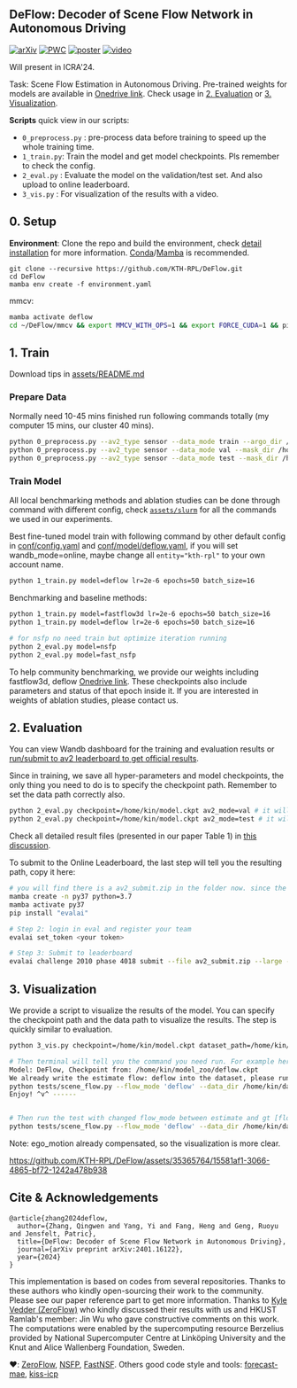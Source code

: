 DeFlow: Decoder of Scene Flow Network in Autonomous Driving
---

[![arXiv](https://img.shields.io/badge/arXiv-2401.16122-b31b1b?logo=arxiv&logoColor=white)](https://arxiv.org/abs/2401.16122) 
[![PWC](https://img.shields.io/endpoint.svg?url=https://paperswithcode.com/badge/deflow-decoder-of-scene-flow-network-in/scene-flow-estimation-on-argoverse-2)](https://paperswithcode.com/sota/scene-flow-estimation-on-argoverse-2?p=deflow-decoder-of-scene-flow-network-in) 
[![poster](https://img.shields.io/badge/Poster-6495ed?style=flat&logo=Shotcut&logoColor=wihte)](https://hkustconnect-my.sharepoint.com/:b:/g/personal/qzhangcb_connect_ust_hk/EXP_uXYmm_tItTWc8MafXHoB-1dVrMnvF1-lCzU1PXAvqQ?e=2FPfBS) 
[![video](https://img.shields.io/badge/video-YouTube-FF0000?logo=youtube&logoColor=white)](https://youtu.be/bZ4uUv0nDa0)

Will present in ICRA'24.

Task: Scene Flow Estimation in Autonomous Driving. Pre-trained weights for models are available in [Onedrive link](https://hkustconnect-my.sharepoint.com/:f:/g/personal/qzhangcb_connect_ust_hk/Et85xv7IGMRKgqrVeJEVkMoB_vxlcXk6OZUyiPjd4AArIg?e=lqRGhx). Check usage in [2. Evaluation](#2-evaluation) or [3. Visualization](#3-visualization). 

**Scripts** quick view in our scripts:

- `0_preprocess.py` : pre-process data before training to speed up the whole training time.
- `1_train.py`: Train the model and get model checkpoints. Pls remember to check the config.
- `2_eval.py` : Evaluate the model on the validation/test set. And also upload to online leaderboard.
- `3_vis.py` : For visualization of the results with a video.

## 0. Setup

**Environment**: Clone the repo and build the environment, check [detail installation](assets/README.md) for more information. [Conda](https://docs.conda.io/projects/miniconda/en/latest/)/[Mamba](https://github.com/mamba-org/mamba) is recommended.
```
git clone --recursive https://github.com/KTH-RPL/DeFlow.git
cd DeFlow
mamba env create -f environment.yaml
```

mmcv:
```bash
mamba activate deflow
cd ~/DeFlow/mmcv && export MMCV_WITH_OPS=1 && export FORCE_CUDA=1 && pip install -e .
```

## 1. Train

Download tips in [assets/README.md](assets/README.md#dataset-download)

### Prepare Data

Normally need 10-45 mins finished run following commands totally (my computer 15 mins, our cluster 40 mins).
```bash
python 0_preprocess.py --av2_type sensor --data_mode train --argo_dir /home/kin/data/av2 --output_dir /home/kin/data/av2/preprocess
python 0_preprocess.py --av2_type sensor --data_mode val --mask_dir /home/kin/data/av2/3d_scene_flow
python 0_preprocess.py --av2_type sensor --data_mode test --mask_dir /home/kin/data/av2/3d_scene_flow
```

### Train Model

All local benchmarking methods and ablation studies can be done through command with different config, check [`assets/slurm`](assets/slurm) for all the commands we used in our experiments.

Best fine-tuned model train with following command by other default config in [conf/config.yaml](conf/config.yaml) and [conf/model/deflow.yaml](conf/model/deflow.yaml), if you will set wandb_mode=online, maybe change all `entity="kth-rpl"` to your own account name.
```bash
python 1_train.py model=deflow lr=2e-6 epochs=50 batch_size=16
```

Benchmarking and baseline methods:
```bash
python 1_train.py model=fastflow3d lr=2e-6 epochs=50 batch_size=16
python 1_train.py model=deflow lr=2e-6 epochs=50 batch_size=16

# for nsfp no need train but optimize iteration running
python 2_eval.py model=nsfp 
python 2_eval.py model=fast_nsfp
```

To help community benchmarking, we provide our weights including fastflow3d, deflow [Onedrive link](https://hkustconnect-my.sharepoint.com/:f:/g/personal/qzhangcb_connect_ust_hk/Et85xv7IGMRKgqrVeJEVkMoB_vxlcXk6OZUyiPjd4AArIg?e=lqRGhx). These checkpoints also include parameters and status of that epoch inside it. If you are interested in weights of ablation studies, please contact us.

## 2. Evaluation

You can view Wandb dashboard for the training and evaluation results or [run/submit to av2 leaderboard to get official results](assets/README.md#leaderboard-submission).

Since in training, we save all hyper-parameters and model checkpoints, the only thing you need to do is to specify the checkpoint path. Remember to set the data path correctly also.
```bash
python 2_eval.py checkpoint=/home/kin/model.ckpt av2_mode=val # it will directly prints all metric
python 2_eval.py checkpoint=/home/kin/model.ckpt av2_mode=test # it will output the av2_submit.zip for you to submit to leaderboard
```

Check all detailed result files (presented in our paper Table 1) in [this discussion](https://github.com/KTH-RPL/DeFlow/discussions/2).

To submit to the Online Leaderboard, the last step will tell you the resulting path, copy it here:
```bash
# you will find there is a av2_submit.zip in the folder now. since the env is different and conflict we set new one:
mamba create -n py37 python=3.7
mamba activate py37
pip install "evalai"

# Step 2: login in eval and register your team
evalai set_token <your token>

# Step 3: Submit to leaderboard
evalai challenge 2010 phase 4018 submit --file av2_submit.zip --large --private
```

## 3. Visualization

We provide a script to visualize the results of the model. You can specify the checkpoint path and the data path to visualize the results. The step is quickly similar to evaluation.

```bash
python 3_vis.py checkpoint=/home/kin/model.ckpt dataset_path=/home/kin/data/av2/preprocess/sensor/vis

# Then terminal will tell you the command you need run. For example here is the output of the above:
Model: DeFlow, Checkpoint from: /home/kin/model_zoo/deflow.ckpt
We already write the estimate flow: deflow into the dataset, please run following commend to visualize the flow. Copy and paste it to your terminal:
python tests/scene_flow.py --flow_mode 'deflow' --data_dir /home/kin/data/av2/preprocess/sensor/mini
Enjoy! ^v^ ------ 


# Then run the test with changed flow_mode between estimate and gt [flow_est, flow]
python tests/scene_flow.py --flow_mode 'deflow' --data_dir /home/kin/data/av2/preprocess/sensor/mini
```

Note: ego_motion already compensated, so the visualization is more clear.

<!-- ![](assets/docs/vis_res.png) -->

https://github.com/KTH-RPL/DeFlow/assets/35365764/15581af1-3066-4865-bf72-1242a478b938

## Cite & Acknowledgements

```
@article{zhang2024deflow,
  author={Zhang, Qingwen and Yang, Yi and Fang, Heng and Geng, Ruoyu and Jensfelt, Patric},
  title={DeFlow: Decoder of Scene Flow Network in Autonomous Driving},
  journal={arXiv preprint arXiv:2401.16122},
  year={2024}
}
```

This implementation is based on codes from several repositories. Thanks to these authors who kindly open-sourcing their work to the community. Please see our paper reference part to get more information. 
Thanks to [Kyle Vedder (ZeroFlow)](https://github.com/kylevedder) who kindly discussed their results with us and HKUST Ramlab's member: Jin Wu who gave constructive comments on this work. 
The computations were enabled by the supercomputing resource Berzelius provided by National Supercomputer Centre at Linköping University and the Knut and Alice Wallenberg Foundation, Sweden.

❤️: [ZeroFlow](https://github.com/kylevedder/zeroflow), [NSFP](https://github.com/Lilac-Lee/Neural_Scene_Flow_Prior), [FastNSF](https://github.com/Lilac-Lee/FastNSF). Others good code style and tools: [forecast-mae](https://github.com/jchengai/forecast-mae), [kiss-icp](https://github.com/PRBonn/kiss-icp)
